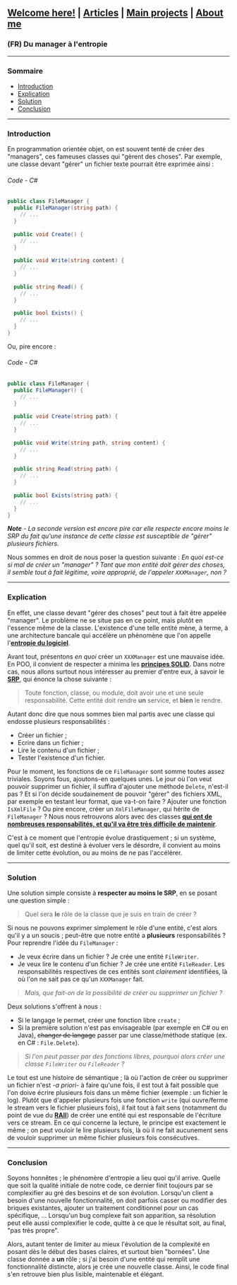 ## [Welcome here!](https://vpenando.github.io) | [Articles](https://vpenando.github.io/articles.html) | [Main projects](https://vpenando.github.io/projects.html) | [About me](https://vpenando.github.io/about.html)

### (FR) Du manager à l'entropie

---

### Sommaire
* [Introduction](#introduction)
* [Explication](#explication)
* [Solution](#solution)
* [Conclusion](#conclusion)

---

### Introduction
En programmation orientée objet, on est souvent tenté de créer des "managers", ces fameuses classes qui "gèrent des choses".
Par exemple, une classe devant "gérer" un fichier texte pourrait être exprimée ainsi :
###### Code - C\#
```cs
public class FileManager {
  public FileManager(string path) {
    // ...
  }
  
  public void Create() {
    // ...
  }
  
  public void Write(string content) {
    // ...
  }
  
  public string Read() {
    // ...
  }
  
  public bool Exists() {
    // ...
  }
}
```

Ou, pire encore :
###### Code - C\#
```cs
public class FileManager {
  public FileManager() {
    // ...
  }
  
  public void Create(string path) {
    // ...
  }
  
  public void Write(string path, string content) {
    // ...
  }
  
  public string Read(string path) {
    // ...
  }
  
  public bool Exists(string path) {
    // ...
  }
}
```
***Note** - La seconde version est encore pire car elle respecte encore moins le SRP du fait qu'une instance de cette classe est susceptible de "gérer" plusieurs fichiers.*

Nous sommes en droit de nous poser la question suivante : *En quoi est-ce si mal de créer un "manager" ? Tant que mon entité doit gérer des choses, il semble tout à fait légitime, voire approprié, de l'appeler `XXXManager`, non ?*

---

### Explication
En effet, une classe devant "gérer des choses" peut tout à fait être appelée "manager". Le problème ne se situe pas en ce point, mais plutôt en l'essence même de la classe. L'existence d'une telle entité mène, à terme, à une architecture bancale qui accélère un phénomène que l'on appelle l'[**entropie du logiciel**](https://gist.github.com/sroccaserra/6cafd444c11958059fdd2a698d4effcb).

Avant tout, présentons *en quoi* créer un `XXXManager` est une mauvaise idée. En POO, il convient de respecter a minima les [**principes SOLID**](https://en.wikipedia.org/wiki/SOLID). Dans notre cas, nous allons surtout nous intéresser au premier d'entre eux, à savoir le [**SRP**](https://en.wikipedia.org/wiki/Single_responsibility_principle), qui énonce la chose suivante :
> Toute fonction, classe, ou module, doit avoir une et une seule responsabilité. Cette entité doit rendre **un** service, et **bien** le rendre.

Autant donc dire que nous sommes bien mal partis avec une classe qui endosse plusieurs responsabilités :
* Créer un fichier ;
* Ecrire dans un fichier ;
* Lire le contenu d'un fichier ;
* Tester l'existence d'un fichier.

Pour le moment, les fonctions de ce `FileManager` sont somme toutes assez triviales. Soyons fous, ajoutons-en quelques unes.
Le jour où l'on veut pouvoir supprimer un fichier, il suffira d'ajouter une méthode `Delete`, n'est-il pas ? Et si l'on décide soudainement de pouvoir "gérer" des fichiers XML, par exemple en testant leur format, que va-t-on faire ? Ajouter une fonction `IsXmlFile` ? Ou pire encore, créer un `XmlFileManager`, qui hérite de `FileManager` ?
Nous nous retrouvons alors avec des classes [**qui ont de nombreuses responsabilités, et qu'il va être très difficile de maintenir**](https://openclassrooms.com/forum/sujet/fonction-find-de-std-map-sur-std-function?page=1#message-92459036).

C'est à ce moment que l'entropie évolue drastiquement ; si un système, quel qu'il soit, est destiné à évoluer vers le désordre, il convient au moins de limiter cette évolution, ou au moins de ne pas l'accélérer.


---

### Solution
Une solution simple consiste à **respecter au moins le SRP**, en se posant une question simple :
> Quel sera **le** rôle de la classe que je suis en train de créer ?

Si nous ne pouvons exprimer simplement le rôle d'une entité, c'est alors qu'il y a un soucis ; peut-être que notre entité a **plusieurs** responsabilités ? Pour reprendre l'idée du `FileManager` :
* Je veux écrire dans un fichier ? Je crée une entité `FileWriter`.
* Je veux lire le contenu d'un fichier ? Je crée une entité `FileReader`.
Les responsabilités respectives de ces entités sont *clairement* identifiées, là où l'on ne sait pas ce qu'un `XXXManager` fait.

> *Mais, que fait-on de la possibilité de créer ou supprimer un fichier ?*

Deux solutions s'offrent à nous :
* Si le langage le permet, créer une fonction libre `create` ;
* Si la première solution n'est pas envisageable (par exemple en C# ou en Java), ~~changer de langage~~ passer par une classe/méthode statique (ex. en C# : `File.Delete`).

> *Si l'on peut passer par des fonctions libres, pourquoi alors créer une classe `FileWriter` ou `FileReader` ?*

Le tout est une histoire de sémantique ; là où l'action de créer ou supprimer un fichier n'est *-a priori-* à faire qu'une fois, il est tout à fait possible que l'on doive écrire plusieurs fois dans un même fichier (exemple : un fichier le log). Plutôt que d'appeler plusieurs fois une fonction `write` (qui ouvre/ferme le stream vers le fichier plusieurs fois), il fait tout à fait sens (notamment du point de vue du [**RAII**](https://en.wikipedia.org/wiki/Resource_acquisition_is_initialization)) de créer une entité qui est responsable de l'écriture vers ce stream. En ce qui concerne la lecture, le principe est exactement le même ; on peut vouloir le lire plusieurs fois, là où il ne fait aucunement sens de vouloir supprimer un même fichier plusieurs fois consécutives.

---

### Conclusion
Soyons honnêtes ; le phénomère d'entropie a lieu quoi qu'il arrive. Quelle que soit la qualité initiale de notre code, ce dernier finit toujours par se complexifier au gré des besoins et de son évolution. Lorsqu'un client a besoin d'une nouvelle fonctionnalité, on doit parfois casser ou modifier des briques existantes, ajouter un traitement conditionnel pour un cas spécifique, ...
Lorsqu'un bug complexe fait son apparition, sa résolution peut elle aussi complexifier le code, quitte à ce que le résultat soit, au final, "pas très propre".

Alors, autant tenter de limiter au mieux l'évolution de la complexité en posant dès le début des bases claires, et surtout bien "bornées". Une classe donnée a **un** rôle ; si j'ai besoin d'une entité qui remplit une fonctionnalité distincte, alors je crée une nouvelle classe.
Ainsi, le code final s'en retrouve bien plus lisible, maintenable et élégant.
